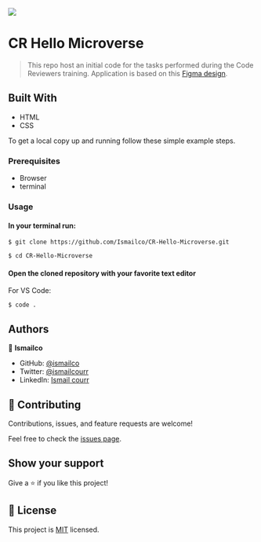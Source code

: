 ![](https://img.shields.io/badge/Microverse-blueviolet)

# CR Hello Microverse

> This repo host an initial code for the tasks performed during the Code Reviewers training.
> Application is based on this [Figma design](https://www.figma.com/file/t3EJUCAEViw3QasuJLPLVT/Microverse-Student-Potfolio-Templates-Main?node-id=1%3A1471).

## Built With

- HTML
- CSS

To get a local copy up and running follow these simple example steps.

### Prerequisites

- Browser
- terminal

### Usage

#### In your terminal run:

```
$ git clone https://github.com/Ismailco/CR-Hello-Microverse.git
```

```
$ cd CR-Hello-Microverse
```

#### Open the cloned repository with your favorite text editor

For VS Code:

```
$ code .
```

## Authors

👤 **Ismailco**

- GitHub: [@ismailco](https://github.com/ismailco)
- Twitter: [@ismailcourr](https://twitter.com/ismailcourr)
- LinkedIn: [Ismail courr](https://linkedin.com/in/ismailcourr)

## 🤝 Contributing

Contributions, issues, and feature requests are welcome!

Feel free to check the [issues page](../../issues/).

## Show your support

Give a ⭐️ if you like this project!

## 📝 License

This project is [MIT](./MIT.md) licensed.
